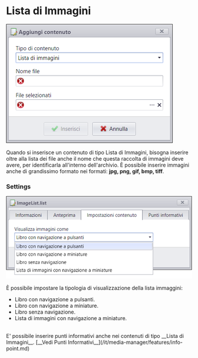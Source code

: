 # Lista di Immagini
![](/img/contents_imagelist.png)

Quando si inserisce un contenuto di tipo Lista di Immagini, bisogna inserire oltre alla lista dei file anche il nome che questa raccolta di immagini deve avere, per identificarla all'interno dell'archivio.
&Egrave; possibile inserire immagini anche di grandissimo formato nei formati: __jpg, png, gif, bmp, tiff__.

### Settings
![](/img/contents_multipage_settings.png)

&Egrave; possibile impostare la tipologia di visualizzazione della lista immaggini:

* Libro con navigazione a pulsanti.
* Libro con navigazione a miniature.
* Libro senza navigazione.
* Lista di immagini con navigazione a miniature.

<br>
E' possibile inserire punti informativi anche nei contenuti di tipo __Lista di Immagini__. [__Vedi Punti Informativi__](/it/media-manager/features/info-point.md)
